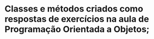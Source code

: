 # Classes e métodos criados como respostas de exercícios na aula de Programação Orientada a Objetos;
